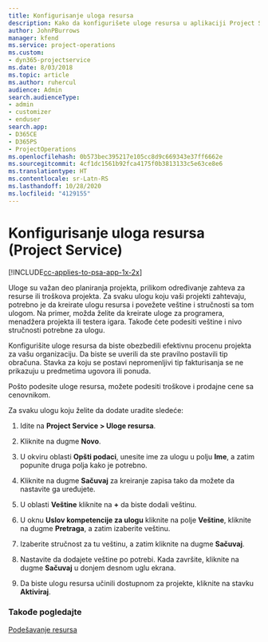 ```yaml
---
title: Konfigurisanje uloga resursa
description: Kako da konfigurišete uloge resursa u aplikaciji Project Service
author: JohnPBurrows
manager: kfend
ms.service: project-operations
ms.custom:
- dyn365-projectservice
ms.date: 8/03/2018
ms.topic: article
ms.author: ruhercul
audience: Admin
search.audienceType:
- admin
- customizer
- enduser
search.app:
- D365CE
- D365PS
- ProjectOperations
ms.openlocfilehash: 0b573bec395217e105cc8d9c669343e37ff6662e
ms.sourcegitcommit: 4cf1dc1561b92fca4175f0b3813133c5e63ce8e6
ms.translationtype: HT
ms.contentlocale: sr-Latn-RS
ms.lasthandoff: 10/28/2020
ms.locfileid: "4129155"
---
```

# <a name="configure-resource-roles-project-service"></a>Konfigurisanje uloga resursa (Project Service)

[!INCLUDE[cc-applies-to-psa-app-1x-2x](../includes/cc-applies-to-psa-app-1x-2x.md)]

Uloge su važan deo planiranja projekta, prilikom određivanje zahteva za resurse ili troškova projekta. Za svaku ulogu koju vaši projekti zahtevaju, potrebno je da kreirate ulogu resursa i povežete veštine i stručnosti sa tom ulogom. Na primer, možda želite da kreirate uloge za programera, menadžera projekta ili testera igara. Takođe ćete podesiti veštine i nivo stručnosti potrebne za ulogu.  
  
 Konfigurišite uloge resursa da biste obezbedili efektivnu procenu projekta za vašu organizaciju.  Da biste se uverili da ste pravilno postavili tip obračuna. Stavka za koju se postavi nepromenljivi tip fakturisanja se ne prikazuju u predmetima ugovora ili ponuda.  
  
 Pošto podesite uloge resursa, možete podesiti troškove i prodajne cene sa cenovnikom.  
  
 Za svaku ulogu koju želite da dodate uradite sledeće:  
  
1.  Idite na **Project Service > Uloge resursa**.  
  
2.  Kliknite na dugme **Novo**.  
  
3.  U okviru oblasti **Opšti podaci**, unesite ime za ulogu u polju **Ime**, a zatim popunite druga polja kako je potrebno.  
  
4.  Kliknite na dugme **Sačuvaj** za kreiranje zapisa tako da možete da nastavite ga uređujete.  
  
5.  U oblasti **Veštine** kliknite na **+** da biste dodali veštinu.  
  
6.  U oknu **Uslov kompetencije za ulogu** kliknite na polje **Veštine**, kliknite na dugme **Pretraga**, a zatim izaberite veštinu.  
  
7.  Izaberite stručnost za tu veštinu, a zatim kliknite na dugme **Sačuvaj**.  
  
8.  Nastavite da dodajete veštine po potrebi. Kada završite, kliknite na dugme **Sačuvaj** u donjem desnom uglu ekrana.  
  
9. Da biste ulogu resursa učinili dostupnom za projekte, kliknite na stavku **Aktiviraj**.  
  
### <a name="see-also"></a>Takođe pogledajte  
 [Podešavanje resursa](../psa/set-up-resources.md)
